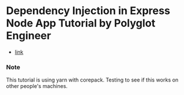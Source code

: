 # Dependency Injection in Express Node App Tutorial by Polyglot Engineer

- [link](https://fek.io/blog/use-dependency-injection-with-express)

### Note

This tutorial is using yarn with corepack. Testing to see if this works on other people's machines.
